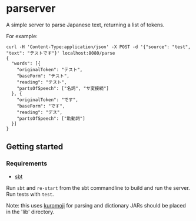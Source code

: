 # parserver

A simple server to parse Japanese text, returning a list of tokens.

For example:

```
curl -H 'Content-Type:application/json' -X POST -d '{"source": "test", "text": "テストです"}' localhost:8080/parse
{
  "words": [{
    "originalToken": "テスト",
    "baseForm": "テスト",
    "reading": "テスト",
    "partsOfSpeech": ["名詞", "サ変接続"]
  }, {
    "originalToken": "です",
    "baseForm": "です",
    "reading": "デス",
    "partsOfSpeech": ["助動詞"]
  }]
}
```

## Getting started

### Requirements

* [sbt](http://www.scala-sbt.org/download.html)

Run `sbt` and `re-start` from the sbt commandline to build and run the server. Run tests with `test`.

Note: this uses [kuromoji](https://github.com/atilika/kuromoji) for parsing and dictionary JARs should be placed in the 'lib' directory.
